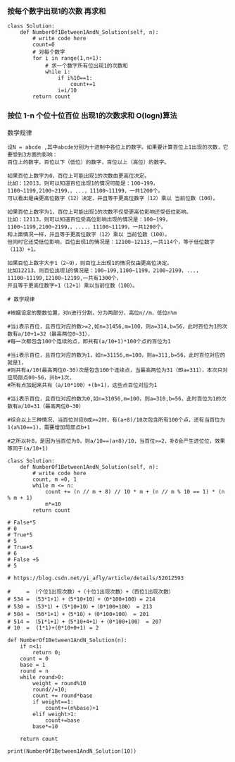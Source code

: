 ### 按每个数字出现1的次数  再求和
```python3
class Solution:
    def NumberOf1Between1AndN_Solution(self, n):
        # write code here
        count=0
        # 对每个数字
        for i in range(1,n+1):
            # 求一个数字所有位出现1的次数和
            while i:
                if i%10==1:
                    count+=1
                i=i/10
        return count
```
### 按位  1-n  个位十位百位 出现1的次数求和  O(logn)算法

数学规律

    设N = abcde ,其中abcde分别为十进制中各位上的数字。如果要计算百位上1出现的次数，它要受到3方面的影响：
    百位上的数字，百位以下（低位）的数字，百位以上（高位）的数字。
    
    如果百位上数字为0，百位上可能出现1的次数由更高位决定。
    比如：12013，则可以知道百位出现1的情况可能是：100~199，1100~1199,2100~2199，，...，11100~11199，一共1200个。
    可以看出是由更高位数字（12）决定，并且等于更高位数字（12）乘以 当前位数（100）。
    
    如果百位上数字为1，百位上可能出现1的次数不仅受更高位影响还受低位影响。
    比如：12113，则可以知道百位受高位影响出现的情况是：100~199，1100~1199,2100~2199，，....，11100~11199，一共1200个。
    和上面情况一样，并且等于更高位数字（12）乘以 当前位数（100）。
    但同时它还受低位影响，百位出现1的情况是：12100~12113,一共114个，等于低位数字（113）+1。
   
    如果百位上数字大于1（2~9），则百位上出现1的情况仅由更高位决定。
    比如12213，则百位出现1的情况是：100~199,1100~1199，2100~2199，...，11100~11199,12100~12199,一共有1300个，
    并且等于更高位数字+1（12+1）乘以当前位数（100）。



```python3
# 数学规律

#根据设定的整数位置，对n进行分割，分为两部分，高位n//m，低位n%m

#当i表示百位，且百位对应的数>=2,如n=31456,m=100，则a=314,b=56，此时百位为1的次数有a/10+1=32（最高两位0~31），
#每一次都包含100个连续的点，即共有(a/10+1)*100个点的百位为1

#当i表示百位，且百位对应的数为1，如n=31156,m=100，则a=311,b=56，此时百位对应的就是1，
#则共有a/10(最高两位0-30)次是包含100个连续点，当最高两位为31（即a=311），本次只对应局部点00~56，共b+1次，
#所有点加起来共有（a/10*100）+(b+1)，这些点百位对应为1

#当i表示百位，且百位对应的数为0,如n=31056,m=100，则a=310,b=56，此时百位为1的次数有a/10=31（最高两位0~30）

#综合以上三种情况，当百位对应0或>=2时，有(a+8)/10次包含所有100个点，还有当百位为1(a%10==1)，需要增加局部点b+1

#之所以补8，是因为当百位为0，则a/10==(a+8)/10，当百位>=2，补8会产生进位位，效果等同于(a/10+1)

class Solution:
    def NumberOf1Between1AndN_Solution(self, n):
        # write code here
        count, m =0, 1
        while m <= n:
            count += (n // m + 8) // 10 * m + (n // m % 10 == 1) * (n % m + 1)
            m*=10
        return count
        
# False*5
# 0
# True*5
# 5
# True+5
# 6
# False +5
# 5
```


```python3
# https://blog.csdn.net/yi_afly/article/details/52012593

#     = （个位1出现次数）+（十位1出现次数）+（百位1出现次数）
# 534 = （53*1+1）+（5*10+10）+（0*100+100）= 214
# 530 = （53*1）+（5*10+10）+（0*100+100） = 213
# 504 = （50*1+1）+（5*10）+（0*100+100） = 201
# 514 = （51*1+1）+（5*10+4+1）+（0*100+100） = 207
# 10  =  (1*1)+(0*10+0+1) = 2

def NumberOf1Between1AndN_Solution(n):
    if n<1:
        return 0;
    count = 0
    base = 1
    round = n
    while round>0:
        weight = round%10
        round//=10;
        count += round*base
        if weight==1:
            count+=(n%base)+1
        elif weight>1:
            count+=base
        base*=10
    
    return count

print(NumberOf1Between1AndN_Solution(10))
```
